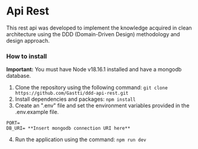# Api Rest
This rest api was developed to implement the knowledge acquired in clean architecture using the DDD (Domain-Driven Design) methodology and design approach.

### How to install
**Important:** You must have Node v18.16.1 installed and have a mongodb database.
1. Clone the repository using the following command:
```git clone https://github.com/Gastti/ddd-api-rest.git```
2. Install dependencies and packages:
```npm install```
3. Create an ".env" file and set the environment variables provided in the .env.example file.
```
PORT= 
DB_URI= **Insert mongodb connection URI here**
```
4. Run the application using the command: 
```npm run dev```
